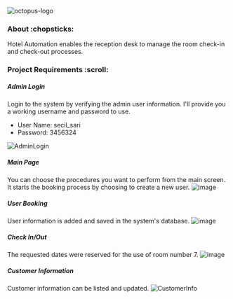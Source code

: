 
![octopus-logo](https://user-images.githubusercontent.com/60256102/190878346-72472fa2-2b4a-4aad-92f0-882aa8b8974d.png)

<h3> About :chopsticks: </h3>
 
<p> Hotel Automation enables the reception desk to manage the room check-in and check-out processes. </p>

  <h3>Project Requirements :scroll: </h3>
  
  ##### Admin Login
  
  Login to the system by verifying the admin user information. I'll provide you a working username and password to use.
  
   - User Name: secil_sari
   - Password: 3456324
   
  ![AdminLogin](https://user-images.githubusercontent.com/60256102/181841442-e942704e-810c-4680-a20c-e33a72ecc694.png)
  
  ##### Main Page
  You can choose the procedures you want to perform from the main screen. It starts the booking process by choosing to create a new user.
  ![image](https://user-images.githubusercontent.com/60256102/190923713-fc589b86-6f6f-4d56-8551-66af9c120896.png)
  
  ##### User Booking
  User information is added and saved in the system's database.
 ![image](https://user-images.githubusercontent.com/60256102/190925130-368af330-8e38-4ed2-9722-ae99bc9cb84d.png)
  ##### Check In/Out
  The requested dates were reserved for the use of room number 7.
![image](https://user-images.githubusercontent.com/60256102/190925990-ad8cfcfa-0b78-4dad-9084-6ff5b40d5f72.png)
  ##### Customer Information 
  Customer information can be listed and updated.
![CustomerInfo](https://user-images.githubusercontent.com/60256102/190928022-bb9fe7a1-567e-47e5-a1aa-5a7e992d9721.gif)

  
